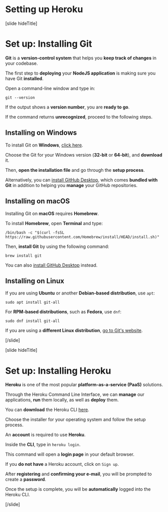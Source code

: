 # Setting up Heroku

[slide hideTitle]

# Set up: Installing Git

**Git** is a **version-control system** that helps you **keep track of changes** in your codebase.

The first step to **deploying** your **NodeJS application** is making sure you have Git **installed**.

Open a command\-line window and type in:

`git --version`

If the output shows a **version number**, you are **ready to go**.

If the command returns **unrecognized**, proceed to the following steps.

## Installing on Windows

To install Git on **Windows**, [click here](https://git-scm.com/download/win).

Choose the Git for your Windows version (**32-bit** or **64-bit**), and **download** it.

Then, **open the installation file** and go through the **setup process**.

Alternatively, you can [install GitHub Desktop](https://desktop.github.com/), which comes **bundled with Git** in addition to helping you **manage** your GitHub repositories.

## Installing on macOS

Installing Git on **macOS** requires **Homebrew**.

To install **Homebrew**, open **Terminal** and type:

`/bin/bash -c "$(curl -fsSL https://raw.githubusercontent.com/Homebrew/install/HEAD/install.sh)"`

Then, **install Git** by using the following command:

`brew install git`

You can also [install GitHub Desktop](https://desktop.github.com/) instead.

## Installing on Linux

If you are using **Ubuntu** or another **Debian-based distribution**, use `apt`:

`sudo apt install git-all`

For **RPM-based distributions**, such as **Fedora**, use `dnf`:

`sudo dnf install git-all`

If you are using a **different Linux distribution**, [go to Git's website](https://git-scm.com/download/linux).

[/slide]


[slide hideTitle]

# Set up: Installing Heroku

**Heroku** is one of the most popular **platform-as-a-service (PaaS)** solutions.

Through the Heroku Command Line Interface, we can **manage** our applications, **run** them locally, as well as **deploy** them.

You can **download** the Heroku CLI [here](https://devcenter.heroku.com/articles/getting-started-with-nodejs#set-up).

Choose the installer for your operating system and follow the setup process.

An **account** is required to use **Heroku**.

Inside the **CLI**, type in `heroku login`.

This command will open a **login page** in your default browser.

If you **do not have** a Heroku account, click on `Sign up`.

After **registering** and **confirming your e-mail**, you will be prompted to create a **password**.

Once the setup is complete, you will be **automatically** logged into the Heroku CLI.

[/slide]
